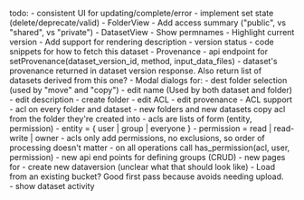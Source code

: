 todo:
    - consistent UI for updating/complete/error
    - implement set state (delete/deprecate/valid)
    - FolderView 
        - Add access summary ("public", vs "shared", vs "private")
    - DatasetView
        - Show permnames
        - Highlight current version
        - Add support for rendering description
        - version status
        - code snippets for how to fetch this dataset
    - Provenance
        - api endpoint for setProvenance(dataset_version_id, method, input_data_files)
        - dataset's provenance returned in dataset version response.   Also return list of 
          datasets derived from this one?
    - Modal dialogs for:
        - dest folder selection (used by "move" and "copy")
        - edit name (Used by both dataset and folder)
        - edit description
        - create folder 
        - edit ACL
        - edit provenance
    - ACL support
        - acl on every folder and dataset
        - new folders and new datasets copy acl from the folder they're created into
        - acls are lists of form (entity, permission)
            - entity = { user | group | everyone }
            - permission = read | read-write | owner
            - acls only add permissions, no exclusions, so order of processing doesn't matter
            - on all operations call has_permission(acl, user, permission)
        - new api end points for defining groups (CRUD)
    - new pages for
        - create new dataversion (unclear what that should look like)
            - Load from an existing bucket?  Good first pass because avoids needing upload.            
        - show dataset activity
